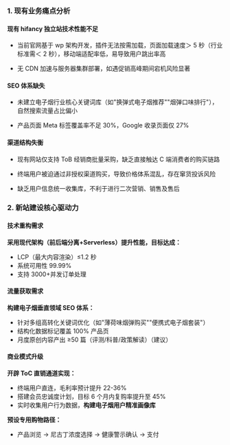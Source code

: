 ### 1.  现有业务痛点分析

#### 现有 hifancy 独立站技术性能不足

- 当前官网基于 wp 架构开发，插件无法按需加载，页面加载速度＞ 5 秒（行业标准需＜ 2 秒），移动端适配率低，易导致用户跳出率高

- 无 CDN 加速与服务器集群部署，如遇促销高峰期间宕机风险显著

#### SEO 体系缺失

- 未建立电子烟行业核心关键词库（如"换弹式电子烟推荐""烟弹口味排行"），自然搜索流量占比偏小

- 产品页面 Meta 标签覆盖率不足 30%，Google 收录页面仅 27%

#### 渠道结构失衡

- 现有网站仅支持 ToB 经销商批量采购，缺乏直接触达 C 端消费者的购买链路

- 终端用户被迫通过非授权渠道购买，导致价格体系混乱，存在窜货投诉风险

- 缺乏用户信息统一收集库，不利于进行二次营销、销售及售后

### 2. 新站建设核心驱动力

#### 技术重构需求

**采用现代架构（前后端分离+Serverless）提升性能，目标达成：**

- LCP（最大内容渲染）≤1.2 秒
- 系统可用性 99.99%
- 支持 3000+并发订单处理

#### 流量获取需求

**构建电子烟垂直领域 SEO 体系：**

- 针对多组高转化关键词优化（如"薄荷味烟弹购买""便携式电子烟套装"）
- 结构化数据标记覆盖 100% 产品页
- 月度原创内容产出 ≥50 篇（评测/科普/政策解读）（建议）

#### 商业模式升级

**开辟 ToC 直销通道实现：**

- 终端用户直连，毛利率预计提升 22-36%
- 搭建会员忠诚度计划，目标 6 个月内复购率提升至 45%
- 实时收集用户行为数据，**构建电子烟用户精准画像库**

**预设专用购物路径：**

- 产品浏览 → 尼古丁浓度选择 → 健康警示确认 → 支付
